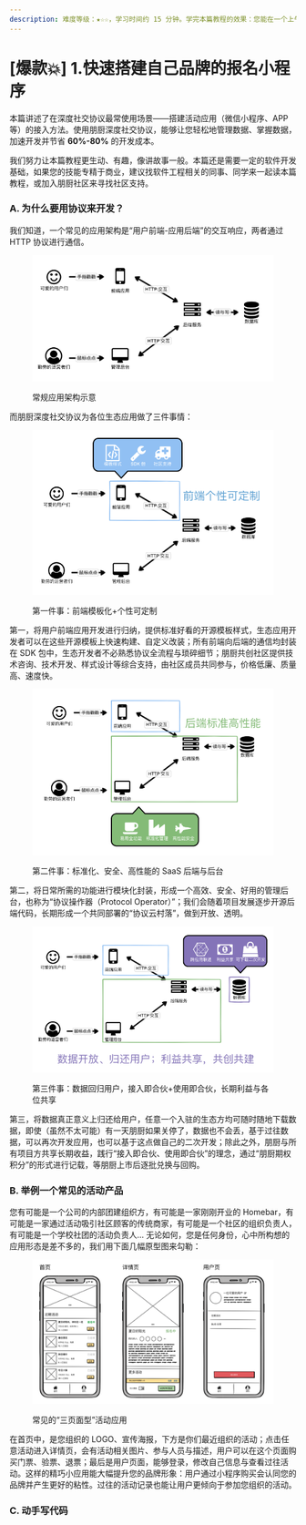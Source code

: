 ```yaml
---
description: 难度等级：★☆☆，学习时间约 15 分钟。学完本篇教程的效果：您能在一个上午内开发完属于您的活动应用
---
```


# \[爆款💥] 1.快速搭建自己品牌的报名小程序

本篇讲述了在深度社交协议最常使用场景——搭建活动应用（微信小程序、APP等）的接入方法。使用朋厨深度社交协议，能够让您轻松地管理数据、掌握数据，加速开发并节省 **60%-80%** 的开发成本。

我们努力让本篇教程更生动、有趣，像讲故事一般。本篇还是需要一定的软件开发基础，如果您的技能专精于商业，建议找软件工程相关的同事、同学来一起读本篇教程，或加入朋厨社区来寻找社区支持。

### A. 为什么要用协议来开发？

我们知道，一个常见的应用架构是“用户前端-应用后端”的交互响应，两者通过 HTTP 协议进行通信。

<figure><img src="../.gitbook/assets/image.png" alt=""><figcaption><p>常规应用架构示意</p></figcaption></figure>

而朋厨深度社交协议为各位生态应用做了三件事情：

<figure><img src="../.gitbook/assets/image (2).png" alt=""><figcaption><p>第一件事：前端模板化+个性可定制</p></figcaption></figure>

第一，将用户前端应用开发进行归纳，提供标准好看的开源模板样式，生态应用开发者可以在这些开源模板上快速构建、自定义改装；所有前端向后端的通信均封装在 SDK 包中，生态开发者不必熟悉协议全流程与琐碎细节；朋厨共创社区提供技术咨询、技术开发、样式设计等综合支持，由社区成员共同参与，价格低廉、质量高、速度快。

<figure><img src="../.gitbook/assets/image (3).png" alt=""><figcaption><p>第二件事：标准化、安全、高性能的 SaaS 后端与后台</p></figcaption></figure>

第二，将日常所需的功能进行模块化封装，形成一个高效、安全、好用的管理后台，也称为“协议操作器（Protocol Operator）”；我们会随着项目发展逐步开源后端代码，长期形成一个共同部署的“协议云村落”，做到开放、透明。

<figure><img src="../.gitbook/assets/image (6).png" alt=""><figcaption><p>第三件事：数据回归用户，接入即合伙+使用即合伙，长期利益与各位共享</p></figcaption></figure>

第三，将数据真正意义上归还给用户，任意一个入驻的生态方均可随时随地下载数据，即使（虽然不太可能）有一天朋厨如果关停了，数据也不会丢，基于过往数据，可以再次开发应用，也可以基于这点做自己的二次开发；除此之外，朋厨与所有项目方共享长期收益，践行“接入即合伙、使用即合伙”的理念，通过“朋厨期权积分”的形式进行记载，等朋厨上市后逐批兑换与回购。

### B. 举例一个常见的活动产品

您有可能是一个公司的内部团建组织方，有可能是一家刚刚开业的 Homebar，有可能是一家通过活动吸引社区顾客的传统商家，有可能是一个社区的组织负责人，有可能是一个学校社团的活动负责人... 无论如何，您是任何身份，心中所构想的应用形态是差不多的，我们用下面几幅原型图来勾勒：

<figure><img src="../.gitbook/assets/image (7).png" alt=""><figcaption><p>常见的“三页面型”活动应用</p></figcaption></figure>

在首页中，是您组织的 LOGO、宣传海报，下方是你们最近组织的活动；点击任意活动进入详情页，会有活动相关图片、参与人员与描述，用户可以在这个页面购买门票、验票、退票；最后是用户页面，能够登录，修改自己信息与查看过往活动。这样的精巧小应用能大幅提升您的品牌形象：用户通过小程序购买会认同您的品牌并产生更好的粘性。过往的活动记录也能让用户更倾向于参加您组织的活动。

### C. 动手写代码

